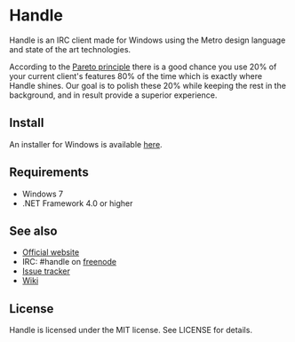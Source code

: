 # Handle
Handle is an IRC client made for Windows using the Metro design language and state of the art technologies.

According to the [Pareto principle](https://en.wikipedia.org/wiki/Pareto_principle) there is a good chance you use 20% of your current client's features 80% of the time which is exactly where Handle shines. 
Our goal is to polish these 20% while keeping the rest in the background, and in result provide a superior experience.

## Install
An installer for Windows is available [here](http://www2.htlwrn.ac.at/handle/download).

## Requirements
- Windows 7
- .NET Framework 4.0 or higher

## See also
- [Official website](http://www2.htlwrn.ac.at/handle)
- IRC: #handle on [freenode](http://freenode.net)
- [Issue tracker](https://github.com/adabei/handle/issues)
- [Wiki](https://github.com/adabei/handle/wiki)

## License
Handle is licensed under the MIT license. See LICENSE for details.
